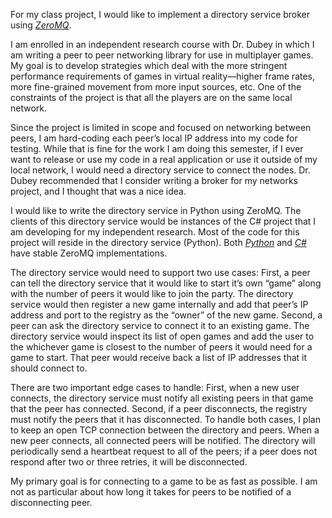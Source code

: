 For my class project, I would like to implement a directory service
broker using [*ZeroMQ*](http://zeromq.org).

I am enrolled in an independent research course with Dr. Dubey in which
I am writing a peer to peer networking library for use in multiplayer
games. My goal is to develop strategies which deal with the more
stringent performance requirements of games in virtual reality—higher
frame rates, more fine-grained movement from more input sources, etc.
One of the constraints of the project is that all the players are on the
same local network.

Since the project is limited in scope and focused on networking between
peers, I am hard-coding each peer’s local IP address into my code for
testing. While that is fine for the work I am doing this semester, if I
ever want to release or use my code in a real application or use it
outside of my local network, I would need a directory service to connect
the nodes. Dr. Dubey recommended that I consider writing a broker for my
networks project, and I thought that was a nice idea.

I would like to write the directory service in Python using ZeroMQ. The
clients of this directory service would be instances of the C\# project
that I am developing for my independent research. Most of the code for
this project will reside in the directory service (Python). Both
[*Python*](https://github.com/zeromq/pyzmq) and
[*C\#*](https://github.com/zeromq/netmq) have stable ZeroMQ
implementations.

The directory service would need to support two use cases: First, a peer
can tell the directory service that it would like to start it’s own
“game” along with the number of peers it would like to join the party.
The directory service would then register a new game internally and add
that peer’s IP address and port to the registry as the “owner” of the
new game. Second, a peer can ask the directory service to connect it to
an existing game. The directory service would inspect its list of open
games and add the user to the whichever game is closest to the number of
peers it would need for a game to start. That peer would receive back a
list of IP addresses that it should connect to.

There are two important edge cases to handle: First, when a new user
connects, the directory service must notify all existing peers in that
game that the peer has connected. Second, if a peer disconnects, the
registry must notify the peers that it has disconnected. To handle both
cases, I plan to keep an open TCP connection between the directory and
peers. When a new peer connects, all connected peers will be notified.
The directory will periodically send a heartbeat request to all of the
peers; if a peer does not respond after two or three retries, it will be
disconnected.

My primary goal is for connecting to a game to be as fast as possible. I
am not as particular about how long it takes for peers to be notified of
a disconnecting peer.
